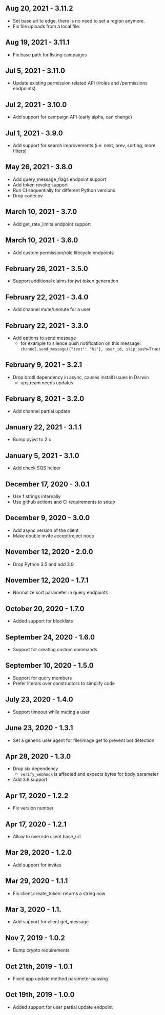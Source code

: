 ## Aug 20, 2021 - 3.11.2

- Set base url to edge, there is no need to set a region anymore.
- Fix file uploads from a local file.

## Aug 19, 2021 - 3.11.1

- Fix base path for listing campaigns

## Jul 5, 2021 - 3.11.0

- Update existing permission related API (/roles and /permissions endpoints)

## Jul 2, 2021 - 3.10.0

- Add support for campaign API (early alpha, can change)

## Jul 1, 2021 - 3.9.0

- Add support for search improvements (i.e. next, prev, sorting, more filters)

## May 26, 2021 - 3.8.0

- Add query_message_flags endpoint support
- Add token revoke support
- Run CI sequentially for different Python versions
- Drop codecov

## March 10, 2021 - 3.7.0

- Add get_rate_limits endpoint support

## March 10, 2021 - 3.6.0

- Add custom permission/role lifecycle endpoints

## February 26, 2021 - 3.5.0

- Support additional claims for jwt token generation

## February 22, 2021 - 3.4.0

- Add channel mute/unmute for a user

## February 22, 2021 - 3.3.0

- Add options to send message
  - for example to silence push notification on this message: `channel.send_message({"text": "hi"}, user_id, skip_push=True)`

## February 9, 2021 - 3.2.1

- Drop brotli dependency in async, causes install issues in Darwin
  - upstream needs updates

## February 8, 2021 - 3.2.0

- Add channel partial update

## January 22, 2021 - 3.1.1

- Bump pyjwt to 2.x

## January 5, 2021 - 3.1.0

- Add check SQS helper

## December 17, 2020 - 3.0.1

- Use f strings internally
- Use github actions and CI requirements to setup

## December 9, 2020 - 3.0.0

- Add async version of the client
- Make double invite accept/reject noop

## November 12, 2020 - 2.0.0

- Drop Python 3.5 and add 3.9

## November 12, 2020 - 1.7.1

- Normalize sort parameter in query endpoints

## October 20, 2020 - 1.7.0

- Added support for blocklists

## September 24, 2020 - 1.6.0

- Support for creating custom commands

## September 10, 2020 - 1.5.0

- Support for query members
- Prefer literals over constructors to simplify code

## July 23, 2020 - 1.4.0

- Support timeout while muting a user

## June 23, 2020 - 1.3.1

- Set a generic user agent for file/image get to prevent bot detection

## Apr 28, 2020 - 1.3.0

- Drop six dependency
  - `verify_webhook` is affected and expects bytes for body parameter
- Add 3.8 support

## Apr 17, 2020 - 1.2.2

- Fix version number

## Apr 17, 2020 - 1.2.1

- Allow to override client.base_url

## Mar 29, 2020 - 1.2.0

- Add support for invites

## Mar 29, 2020 - 1.1.1

- Fix client.create_token: returns a string now

## Mar 3, 2020 - 1.1.

- Add support for client.get_message

## Nov 7, 2019 - 1.0.2

- Bump crypto requirements

## Oct 21th, 2019 - 1.0.1

- Fixed app update method parameter passing

## Oct 19th, 2019 - 1.0.0

- Added support for user partial update endpoint
